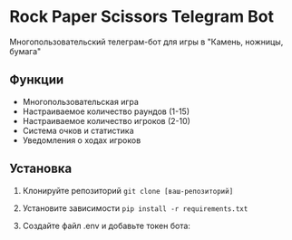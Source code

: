 # Rock Paper Scissors Telegram Bot

Многопользовательский телеграм-бот для игры в "Камень, ножницы, бумага"

## Функции

- Многопользовательская игра
- Настраиваемое количество раундов (1-15)
- Настраиваемое количество игроков (2-10)
- Система очков и статистика
- Уведомления о ходах игроков

## Установка

1. Клонируйте репозиторий
```git clone [ваш-репозиторий]```

2. Установите зависимости
```pip install -r requirements.txt```

3. Создайте файл .env и добавьте токен бота: